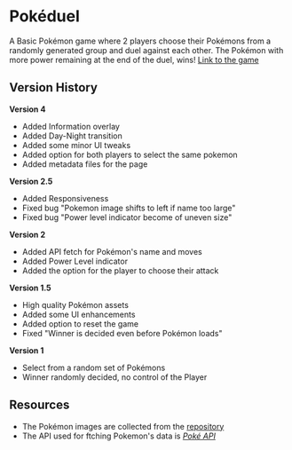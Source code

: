 # Pokéduel

A Basic Pokémon game where 2 players choose their Pokémons from a randomly generated group and duel against each other. The Pokémon with more power remaining at the end of the duel, wins! [Link to the game](https://psreact.vercel.app/pokeduel)

## Version History
**Version 4**
- Added Information overlay
- Added Day-Night transition
- Added some minor UI tweaks
- Added option for both players to select the same pokemon
- Added metadata files for the page

**Version 2.5**
- Added Responsiveness
- Fixed bug "Pokemon image shifts to left if name too large"
- Fixed bug "Power level indicator become of uneven size"


**Version 2**
- Added API fetch for Pokémon's name and moves
- Added Power Level indicator
- Added the option for the player to choose their attack

**Version 1.5**
- High quality Pokémon assets
- Added some UI enhancements
- Added option to reset the game
- Fixed "Winner is decided even before Pokémon loads"

**Version 1**
- Select from a random set of Pokémons
- Winner randomly decided, no control of the Player

## Resources
- The Pokémon images are collected from the [repository](https://github.com/HybridShivam/Pokemon)
- The API used for ftching Pokemon's data is [*Poké API*](https://pokeapi.co/)
